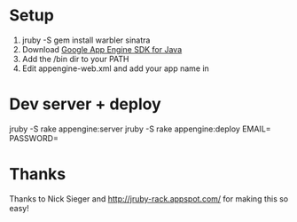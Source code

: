 Setup
=====

1. jruby -S gem install warbler sinatra
2. Download [Google App Engine SDK for Java][sdk] 
3. Add the <appengine-sdk>/bin dir to your PATH
4. Edit appengine-web.xml and add your app name in <application></application>

Dev server + deploy
======================

jruby -S rake appengine:server
jruby -S rake appengine:deploy EMAIL=<your email> PASSWORD=<your password>
  

Thanks
======

Thanks to Nick Sieger and http://jruby-rack.appspot.com/ for making this so easy!

[sdk]: http://code.google.com/appengine/downloads.html